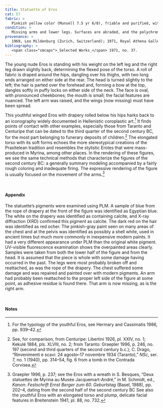 ```yaml
---
title: Statuette of Eros
cat: 57
fabric: >
   Pinkish yellow color (Munsell 7.5 yr 6/8), friable and purified, with extensive traces of polychromy over a thick layer of white slip: red ocher (hair and attachments of the wings), calcite (drapery), and Egyptian blue (himation). The pinkish pigment on areas of the chest and pelvis has been identified as shell white, likely a modern pigment applied to cover damaged areas. The statuette was made from two molds, for the front and back; the legs are solid. The head, arms, legs, and wings were applied before firing.
condition: >
   Missing arms and lower legs. Surfaces are abraded, and the polychromy is faded at many points.
provenance: >
   1969, Leo Mildenburg (Zurich, Switzerland); 1971, Royal Athena Galleries (New York, New York), sold to the J. Paul Getty Museum, 1971.
bibliography: >
   <span class="smcaps">_Selected Works_</span> 1971, no. 37.
---
```


The young nude Eros is standing with his weight on the left leg and the
right leg drawn slightly back, determining the flexed pose of the torso.
A roll of fabric is draped around the hips, dangling over his thighs,
with two long ends arranged on either side at the rear. The head is
turned slightly to the left; the hair is parted over the forehead and,
forming a bow at the top, dangles softly in puffy locks on either side
of the neck. The face is oval, with pronounced cheekbones; the mouth is
small; the facial features are nuanced. The left arm was raised, and the
wings (now missing) must have been spread.

This youthful winged Eros with drapery rolled below his hips harks back
to an iconography widely documented in Hellenistic coroplastic art.[^1]
It finds points of contact with other examples, especially those from
Taranto and Centuripe that can be dated to the third quarter of the
second century <span class="smcaps">BC,</span> for the
most part belonging to funerary deposits of children.[^2] The elongated
torso with its soft forms echoes the more stereotypical creations of the
Praxitelean tradition and resembles the stylistic Erotes that were
mass-produced in Myrina, among other places. In the rendering of these
figures, we see the same technical methods that characterize the figures
of the second century <span class="smcaps">BC</span>:
a generally summary modeling accompanied by a fairly rough coloring and
inadequate firing. The expressive rendering of the figure is usually
focused on the movement of the arms.[^3]

<br />

#### Appendix

The statuette’s pigments were examined using PLM. A sample of blue from
the rope of drapery at the front of the figure was identified as
Egyptian blue. The white on the drapery was identified as containing
calcite, and X-ray diffraction (XRD) confirmed this pigment as calcite.
The dark red on the hair was identified as red ocher. The pinkish-gray
paint seen on many areas of the chest and at the pelvis was identified
as possibly a shell white, used in ancient times but much more commonly
in inexpensive modern paints. It had a very different appearance under
PLM than the original white pigment. UV-visible fluorescence examination
shows the overpainted areas clearly. Samples were taken from both the
lower half of the figure and from the head. It is assumed that the piece
is whole with some damage having occurred in the past. The legs were
most probably broken off and reattached, as was the rope of the drapery.
The chest suffered some damage and was repaired and painted over with
modern pigments. An arm had probably been reattached to the proper left
side of the figure at some point, as adhesive residue is found there.
That arm is now missing, as is the right arm.

<br />

#### Notes

[^1]: For the typology of the youthful Eros, see <span
    class="smcaps">Hermary and Cassimatis</span> 1986,
    pp. 939–42.

[^2]: See, for comparison, from Centuripe: <span
    class="smcaps">Libertini</span> 1926, pl. XXIV,
    no. 1; <span class="smcaps">Kekulé</span> 1884,
    pls. XLVIII, no. 2; from Taranto: <span
    class="smcaps">Graepler</span> <span
    class="smcaps">1996</span>, p. 246, no. 197
    (second and third quarters of the second century <span
    class="smcaps">b.c.</span>); C. Drago,
    “Rinvenimenti e scavi: 24 agosto–17 novembre 1934 (Taranto),” *NSc*,
    ser. 7, no. 1 (1940), pp. 314–54, fig. 6 from a tomb in the Contrada
    Corvisea.

[^3]: <span class="smcaps">Graepler 1996</span>, p.
    237; see the Eros with a wreath in S. Besques, “Deux statuettes de
    Myrina au Musée Jacquemart-André,” in M. Schmidt, ed., *Kanon*:
    *Festschrift Ernst Berger zum 60. Geburtstag* (Basel, 1988), pp.
    202–4, dating from the second half of the second century <span
    class="smcaps">BC</span> See also the youthful
    Eros with an elongated torso and plump, delicate facial features in
    <span class="smcaps">Breitenstein</span> 1941, pl.
    88, no. 732.
